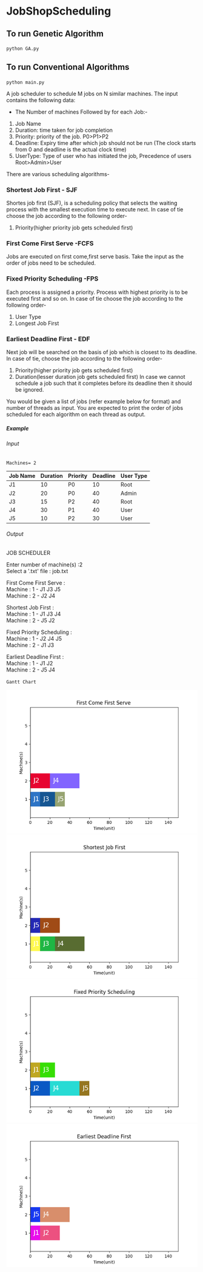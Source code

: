 # JobShopScheduling

## To run Genetic Algorithm

`python GA.py`

## To run Conventional Algorithms

`python main.py`

A job scheduler to schedule M jobs on N similar machines.
The input contains the following data:

- The Number of machines
  Followed by for each Job:-

1. Job Name
2. Duration: time taken for job completion
3. Priority: priority of the job. P0>P1>P2
4. Deadline: Expiry time after which job should not be run (The clock starts from 0 and deadline is the actual clock time)
5. UserType: Type of user who has initiated the job, Precedence of users Root>Admin>User

There are various scheduling algorithms-

### Shortest Job First - SJF

Shortes job first (SJF), is a scheduling policy that selects the waiting process with the smallest execution time to execute next.
In case of tie choose the job according to the following order-

1. Priority(higher priority job gets scheduled first)

### First Come First Serve -FCFS

Jobs are executed on first come,first serve basis. Take the input as the order of jobs need to be scheduled.

### Fixed Priority Scheduling -FPS

Each process is assigned a priority. Process with highest priority is to be executed first and so on.
In case of tie choose the job according to the following order-

1. User Type
2. Longest Job First

### Earliest Deadline First - EDF

Next job will be searched on the basis of job which is closest to its deadline.
In case of tie, choose the job according to the following order-

1. Priority(higher priority job gets scheduled first)
2. Duration(lesser duration job gets scheduled first)
   In case we cannot schedule a job such that it completes before its deadline then it should be ignored.

You would be given a list of jobs (refer example below for format) and number of threads as input. You
are expected to print the order of jobs scheduled for each algorithm on each thread as output.

##### Example

###### Input

`Machines= 2`

| Job Name | Duration | Priority | Deadline | User Type |
| -------- | -------- | -------- | -------- | --------- |
| J1       | 10       | P0       | 10       | Root      |
| J2       | 20       | P0       | 40       | Admin     |
| J3       | 15       | P2       | 40       | Root      |
| J4       | 30       | P1       | 40       | User      |
| J5       | 10       | P2       | 30       | User      |

###### Output

JOB SCHEDULER

Enter number of machine(s) :2<br />
Select a '.txt' file : job.txt<br />

First Come First Serve :<br />
Machine : 1 - J1 J3 J5<br />
Machine : 2 - J2 J4<br />

Shortest Job First :<br />
Machine : 1 - J1 J3 J4 <br />
Machine : 2 - J5 J2<br />

Fixed Priority Scheduling : <br />
Machine : 1 - J2 J4 J5<br />
Machine : 2 - J1 J3<br />

Earliest Deadline First :<br />
Machine : 1 - J1 J2 <br />
Machine : 2 - J5 J4<br />

`Gantt Chart`

![FCFS](https://github.com/neelam4/JobShopScheduling/blob/main/Output%20Images/Figure_1.png)
![SJF](https://github.com/neelam4/JobShopScheduling/blob/main/Output%20Images/Figure_2.png)
![FPS](https://github.com/neelam4/JobShopScheduling/blob/main/Output%20Images/Figure_3.png)
![EDF](https://github.com/neelam4/JobShopScheduling/blob/main/Output%20Images/Figure_4.png)
